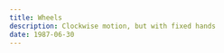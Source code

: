 ```yaml
---
title: Wheels
description: Clockwise motion, but with fixed hands
date: 1987-06-30
---
```


<script setup>
import RhythmWheels from './RhythmWheels.vue'
</script>

<RhythmWheels />
